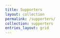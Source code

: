 ```yaml
---
title: Supporters
layout: collection
permalink: /supporters/
collection: supporters
entries_layout: grid
---
```


